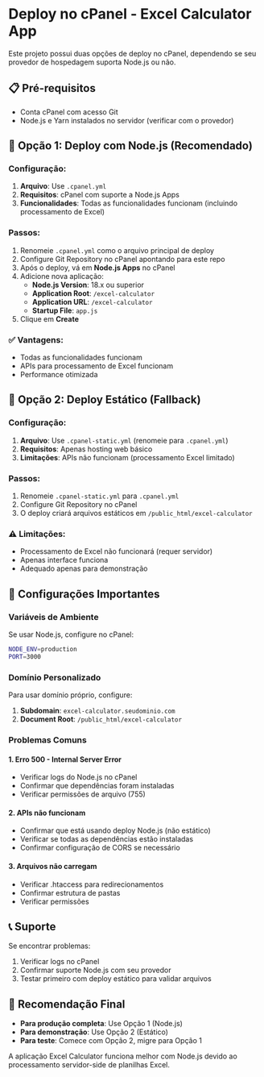 
# Deploy no cPanel - Excel Calculator App

Este projeto possui duas opções de deploy no cPanel, dependendo se seu provedor de hospedagem suporta Node.js ou não.

## 📋 Pré-requisitos

- Conta cPanel com acesso Git
- Node.js e Yarn instalados no servidor (verificar com o provedor)

## 🚀 Opção 1: Deploy com Node.js (Recomendado)

### Configuração:
1. **Arquivo**: Use `.cpanel.yml`
2. **Requisitos**: cPanel com suporte a Node.js Apps
3. **Funcionalidades**: Todas as funcionalidades funcionam (incluindo processamento de Excel)

### Passos:
1. Renomeie `.cpanel.yml` como o arquivo principal de deploy
2. Configure Git Repository no cPanel apontando para este repo
3. Após o deploy, vá em **Node.js Apps** no cPanel
4. Adicione nova aplicação:
   - **Node.js Version**: 18.x ou superior
   - **Application Root**: `/excel-calculator`
   - **Application URL**: `/excel-calculator`
   - **Startup File**: `app.js`
5. Clique em **Create**

### ✅ Vantagens:
- Todas as funcionalidades funcionam
- APIs para processamento de Excel funcionam
- Performance otimizada

## 📱 Opção 2: Deploy Estático (Fallback)

### Configuração:
1. **Arquivo**: Use `.cpanel-static.yml` (renomeie para `.cpanel.yml`)
2. **Requisitos**: Apenas hosting web básico
3. **Limitações**: APIs não funcionam (processamento Excel limitado)

### Passos:
1. Renomeie `.cpanel-static.yml` para `.cpanel.yml`
2. Configure Git Repository no cPanel
3. O deploy criará arquivos estáticos em `/public_html/excel-calculator`

### ⚠️ Limitações:
- Processamento de Excel não funcionará (requer servidor)
- Apenas interface funciona
- Adequado apenas para demonstração

## 🔧 Configurações Importantes

### Variáveis de Ambiente
Se usar Node.js, configure no cPanel:
```bash
NODE_ENV=production
PORT=3000
```

### Domínio Personalizado
Para usar domínio próprio, configure:
1. **Subdomain**: `excel-calculator.seudominio.com`
2. **Document Root**: `/public_html/excel-calculator`

### Problemas Comuns

#### 1. **Erro 500 - Internal Server Error**
- Verificar logs do Node.js no cPanel
- Confirmar que dependências foram instaladas
- Verificar permissões de arquivo (755)

#### 2. **APIs não funcionam**
- Confirmar que está usando deploy Node.js (não estático)
- Verificar se todas as dependências estão instaladas
- Confirmar configuração de CORS se necessário

#### 3. **Arquivos não carregam**
- Verificar .htaccess para redirecionamentos
- Confirmar estrutura de pastas
- Verificar permissões

## 📞 Suporte

Se encontrar problemas:
1. Verificar logs no cPanel
2. Confirmar suporte Node.js com seu provedor
3. Testar primeiro com deploy estático para validar arquivos

## 🎯 Recomendação Final

- **Para produção completa**: Use Opção 1 (Node.js)
- **Para demonstração**: Use Opção 2 (Estático)
- **Para teste**: Comece com Opção 2, migre para Opção 1

A aplicação Excel Calculator funciona melhor com Node.js devido ao processamento servidor-side de planilhas Excel.
